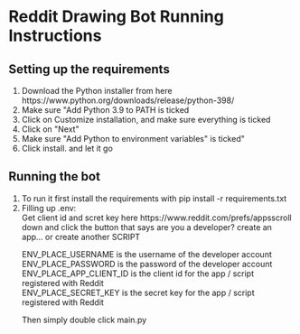 # Reddit Drawing Bot Running Instructions

## Setting up the requirements
<ol>
  <li>Download the Python installer from here https://www.python.org/downloads/release/python-398/</li>
  <li>Make sure "Add Python 3.9 to PATH is ticked</li>
  <li>Click on Customize installation, and make sure everything is ticked</li>
  <li>Click on "Next"</li>
  <li>Make sure "Add Python to environment variables" is ticked"</li>
  <li>Click install. and let it go</li>
</ol> 


## Running the bot
<ol>
<li>To run it first install the requirements with pip install -r requirements.txt<br></li>
<li>Filling up .env:<br></li>
Get client id and scret key here https://www.reddit.com/prefs/appsscroll down and click the button that says are you a developer? create an app... or create another SCRIPT<br>

ENV_PLACE_USERNAME is the username of the developer account<br>
ENV_PLACE_PASSWORD is the password of the developer account<br>
ENV_PLACE_APP_CLIENT_ID is the client id for the app / script registered with Reddit<br>
ENV_PLACE_SECRET_KEY is the secret key for the app / script registered with Reddit

Then simply double click main.py
</ol>
